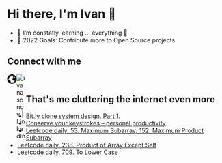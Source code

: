 # Hi there, I'm Ivan 👋
- 🌱 I’m constatly learning ... everything 👀
- 🥅 2022 Goals: Contribute more to Open Source projects

## Connect with me

[<img align="left" alt="tryExplain.com" width="22px" src="https://raw.githubusercontent.com/iconic/open-iconic/master/svg/globe.svg" />](http://tryExplain.com)
[<img align="left" alt="ivanasonov | LinkedIn" width="22px" src="https://cdn.jsdelivr.net/npm/simple-icons@v3/icons/linkedin.svg" />](https://www.linkedin.com/in/ivanasonov/)

<br/>

## That's me cluttering the internet even more
<!-- BLOG-POST-LIST:START -->
- [Bit.ly clone system design. Part 1.](http://tryexplain.com/system-design/bit-ly-clone-system-design-part-1)
- [Conserve your keystrokes – personal productivity](http://tryexplain.com/thoughts/conserve-your-keystrokes-personal-productivity)
- [Leetcode daily. 53. Maximum Subarray; 152. Maximum Product Subarray](http://tryexplain.com/leetcode/leetcode-daily-53-maximum-subarray-152-maximum-product-subarray)
- [Leetcode daily. 238. Product of Array Except Self](http://tryexplain.com/leetcode/leetcode-daily-238-product-of-array-except-self)
- [Leetcode daily. 709. To Lower Case](http://tryexplain.com/leetcode/leetcode-daily-709-to-lower-case)
<!-- BLOG-POST-LIST:END -->
